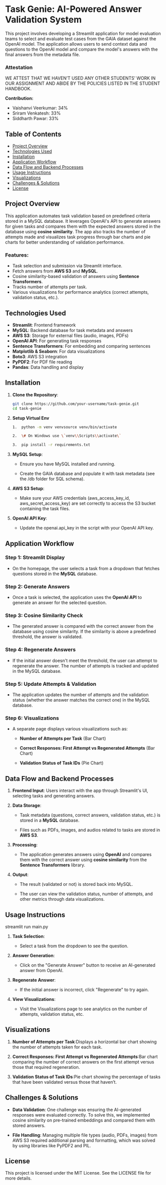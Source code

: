 # Task Genie: AI-Powered Answer Validation System

This project involves developing a Streamlit application for model evaluation teams to select and evaluate test cases from the GAIA dataset against the OpenAI model. The application allows users to send context data and questions to the OpenAI model and compare the model's answers with the final answers from the metadata file.

### Attestation

WE ATTEST THAT WE HAVEN’T USED ANY OTHER STUDENTS’ WORK IN OUR ASSIGNMENT AND ABIDE BY THE POLICIES LISTED IN THE STUDENT HANDBOOK.

**Contribution:**
- Vaishanvi Veerkumar: 34%
- Sriram Venkatesh: 33%
- Siddharth Pawar: 33%

## Table of Contents

- [Project Overview](#project-overview)
- [Technologies Used](#technologies-used)
- [Installation](#installation)
- [Application Workflow](#application-workflow)
- [Data Flow and Backend Processes](#data-flow-and-backend-processes)
- [Usage Instructions](#usage-instructions)
- [Visualizations](#visualizations)
- [Challenges & Solutions](#challenges--solutions)
- [License](#license)

## Project Overview

This application automates task validation based on predefined criteria stored in a MySQL database. It leverages OpenAI's API to generate answers for given tasks and compares them with the expected answers stored in the database using **cosine similarity**. The app also tracks the number of attempts made and visualizes task progress through bar charts and pie charts for better understanding of validation performance.

### Features:
- Task selection and submission via Streamlit interface.
- Fetch answers from **AWS S3** and **MySQL**.
- Cosine similarity-based validation of answers using **Sentence Transformers**.
- Tracks number of attempts per task.
- Various visualizations for performance analytics (correct attempts, validation status, etc.).

## Technologies Used

- **Streamlit**: Frontend framework
- **MySQL**: Backend database for task metadata and answers
- **AWS S3**: Storage for external files (audio, images, PDFs)
- **OpenAI API**: For generating task responses
- **Sentence Transformers**: For embedding and comparing sentences
- **Matplotlib & Seaborn**: For data visualizations
- **Boto3**: AWS S3 integration
- **PyPDF2**: For PDF file reading
- **Pandas**: Data handling and display

## Installation

1. **Clone the Repository**:
   ```bash
   git clone https://github.com/your-username/task-genie.git
   cd task-genie
2. **Setup Virtual Env**
    ```bash
    1.  python -m venv venvsource venv/bin/activate
    
    2.  \# On Windows use \`venv\\Scripts\\activate\`
    
    3.  pip install -r requirements.txt
    
3.  **MySQL Setup**:
    
    *   Ensure you have MySQL installed and running.
        
    *   Create the GAIA database and populate it with task metadata (see the /db folder for SQL schema).
        
4.  **AWS S3 Setup**:
    
    *   Make sure your AWS credentials (aws\_access\_key\_id, aws\_secret\_access\_key) are set correctly to access the S3 bucket containing the task files.
        
6.  **OpenAI API Key**:
    
    *   Update the openai.api\_key in the script with your OpenAI API key.
        

Application Workflow
--------------------

### Step 1: Streamlit Display

*   On the homepage, the user selects a task from a dropdown that fetches questions stored in the **MySQL** database.
    

### Step 2: Generate Answers

*   Once a task is selected, the application uses the **OpenAI API** to generate an answer for the selected question.
    

### Step 3: Cosine Similarity Check

*   The generated answer is compared with the correct answer from the database using cosine similarity. If the similarity is above a predefined threshold, the answer is validated.
    

### Step 4: Regenerate Answers

*   If the initial answer doesn't meet the threshold, the user can attempt to regenerate the answer. The number of attempts is tracked and updated in the MySQL database.
    

### Step 5: Update Attempts & Validation

*   The application updates the number of attempts and the validation status (whether the answer matches the correct one) in the MySQL database.
    

### Step 6: Visualizations

*   A separate page displays various visualizations such as:
    
    *   **Number of Attempts per Task** (Bar Chart)
        
    *   **Correct Responses: First Attempt vs Regenerated Attempts** (Bar Chart)
        
    *   **Validation Status of Task IDs** (Pie Chart)
        

Data Flow and Backend Processes
-------------------------------

1.  **Frontend Input**: Users interact with the app through Streamlit's UI, selecting tasks and generating answers.
    
2.  **Data Storage**:
    
    *   Task metadata (questions, correct answers, validation status, etc.) is stored in a **MySQL** database.
        
    *   Files such as PDFs, images, and audios related to tasks are stored in **AWS S3**.
        
3.  **Processing**:
    
    *   The application generates answers using **OpenAI** and compares them with the correct answer using **cosine similarity** from the **Sentence Transformers** library.
        
4.  **Output**:
    
    *   The result (validated or not) is stored back into MySQL.
        
    *   The user can view the validation status, number of attempts, and other metrics through data visualizations.
        

Usage Instructions
------------------

streamlit run main.py

1.  **Task Selection**:
    
    *   Select a task from the dropdown to see the question.
        
2.  **Answer Generation**:
    
    *   Click on the "Generate Answer" button to receive an AI-generated answer from OpenAI.
        
3.  **Regenerate Answer**:
    
    *   If the initial answer is incorrect, click "Regenerate" to try again.
        
4.  **View Visualizations**:
    
    *   Visit the Visualizations page to see analytics on the number of attempts, validation status, etc.
        

Visualizations
--------------

1.  **Number of Attempts per Task**:Displays a horizontal bar chart showing the number of attempts taken for each task.
    
2.  **Correct Responses: First Attempt vs Regenerated Attempts**:Bar chart comparing the number of correct answers on the first attempt versus those that required regeneration.
    
3.  **Validation Status of Task IDs**:Pie chart showing the percentage of tasks that have been validated versus those that haven’t.
    

Challenges & Solutions
----------------------

*   **Data Validation**: One challenge was ensuring the AI-generated responses were evaluated correctly. To solve this, we implemented cosine similarity on pre-trained embeddings and compared them with stored answers.
    
*   **File Handling**: Managing multiple file types (audio, PDFs, images) from AWS S3 required additional parsing and formatting, which was solved by using libraries like PyPDF2 and PIL.
    

License
-------

This project is licensed under the MIT License. See the LICENSE file for more details.

